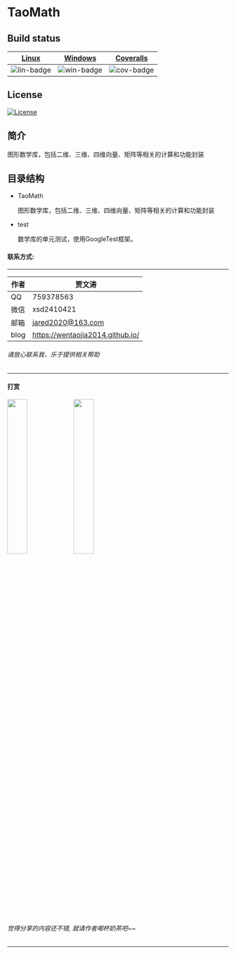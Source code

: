 # TaoMath
## Build status

| [Linux][lin-link] | [Windows][win-link] | [Coveralls][cov-link] |
| :---------------: | :-----------------: | :-------------------: |
| ![lin-badge]      | ![win-badge]        | ![cov-badge]          |

[lin-badge]: https://travis-ci.org/wentaojia2014/TaoMath.svg?branch=master "Travis build status"
[lin-link]: https://travis-ci.org/wentaojia2014/TaoMath "Travis build status"
[win-badge]: https://ci.appveyor.com/api/projects/status/gup0dy0cc2d25m7o?svg=true "AppVeyor build status"
[win-link]: https://ci.appveyor.com/project/jiawentao/taomath "AppVeyor build status"
[cov-badge]: https://coveralls.io/repos/github/wentaojia2014/TaoMath/badge.svg?branch=master "Coveralls coverage"
[cov-link]: https://coveralls.io/github/wentaojia2014/TaoMath?branch=master "Coveralls coverage"

## License
[![License](https://img.shields.io/badge/license-MIT-blue.svg)](https://github.com/wentaojia2014/TaoJson/blob/master/LICENSE)

## 简介

 图形数学库，包括二维、三维、四维向量、矩阵等相关的计算和功能封装

## 目录结构
- TaoMath

  图形数学库，包括二维、三维、四维向量、矩阵等相关的计算和功能封装

- test

  数学库的单元测试，使用GoogleTest框架。


#### 联系方式:
***
|作者|贾文涛|
|---|---|
|QQ|759378563|
|微信|xsd2410421|
|邮箱|jared2020@163.com|
|blog|https://wentaojia2014.github.io/|

###### 请放心联系我，乐于提供相关帮助
***
#### **打赏**
<img src="https://github.com/wentaojia2014/wentaojia2014.github.io/blob/master/img/weixin.jpg?raw=true" width="30%" height="30%" /><img src="https://github.com/wentaojia2014/wentaojia2014.github.io/blob/master/img/zhifubao.jpg?raw=true" width="30%" height="30%" />

###### 觉得分享的内容还不错, 就请作者喝杯奶茶吧~~
***